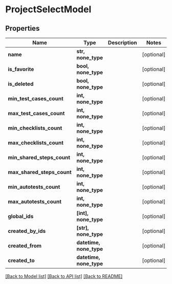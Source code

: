 # ProjectSelectModel


## Properties
Name | Type | Description | Notes
------------ | ------------- | ------------- | -------------
**name** | **str, none_type** |  | [optional] 
**is_favorite** | **bool, none_type** |  | [optional] 
**is_deleted** | **bool, none_type** |  | [optional] 
**min_test_cases_count** | **int, none_type** |  | [optional] 
**max_test_cases_count** | **int, none_type** |  | [optional] 
**min_checklists_count** | **int, none_type** |  | [optional] 
**max_checklists_count** | **int, none_type** |  | [optional] 
**min_shared_steps_count** | **int, none_type** |  | [optional] 
**max_shared_steps_count** | **int, none_type** |  | [optional] 
**min_autotests_count** | **int, none_type** |  | [optional] 
**max_autotests_count** | **int, none_type** |  | [optional] 
**global_ids** | **[int], none_type** |  | [optional] 
**created_by_ids** | **[str], none_type** |  | [optional] 
**created_from** | **datetime, none_type** |  | [optional] 
**created_to** | **datetime, none_type** |  | [optional] 

[[Back to Model list]](../README.md#documentation-for-models) [[Back to API list]](../README.md#documentation-for-api-endpoints) [[Back to README]](../README.md)


